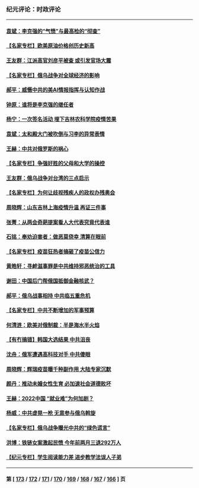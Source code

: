 ### 纪元评论：时政评论
---
#### [袁斌：李克强的“气愤”与最高检的“彻查”](../../pages/nsc1025/n13643564.md) 
#### [【名家专栏】欧美原油价格创历史新高](../../pages/nsc1025/n13643180.md) 
#### [王友群：江派高官刘彦平被查 或引发官场大震](../../pages/nsc1025/n13642130.md) 
#### [【名家专栏】俄乌战争对全球经济的影响](../../pages/nsc1025/n13641373.md) 
#### [郝平：威慑中共的美AI情报指挥与认知作战](../../pages/nsc1025/n13641653.md) 
#### [钟原：谁将是李克强的继任者](../../pages/nsc1025/n13640568.md) 
#### [杨宁：一次签名活动 埋下吉林农科学院疫情苦果](../../pages/nsc1025/n13641197.md) 
#### [袁斌：太和殿大门被吹倒与习李的异常表情](../../pages/nsc1025/n13641017.md) 
#### [王赫：中共对俄罗斯的祸心](../../pages/nsc1025/n13640190.md) 
#### [【名家专栏】争强好胜的父母和大学的操控](../../pages/nsc1025/n13639354.md) 
#### [王友群：俄乌战争对台湾的三点启示](../../pages/nsc1025/n13637716.md) 
#### [【名家专栏】为何让歧视残疾人的政权办残奥会](../../pages/nsc1025/n13639359.md) 
#### [周晓辉：山东吉林上海疫情升温 再证三件事](../../pages/nsc1025/n13639756.md) 
#### [张菁：从两会奇葩提案看人大代表究竟代表谁](../../pages/nsc1025/n13638842.md) 
#### [石铭：奉劝迫害者：做恶莫侥幸 清算在眼前](../../pages/nsc1025/n13638949.md) 
#### [【名家专栏】疫苗狂热者搞砸了疫苗公信力](../../pages/nsc1025/n13636804.md) 
#### [黄皓轩：寻衅滋事罪是中共维持邪恶统治的工具](../../pages/nsc1025/n13637509.md) 
#### [谢田：中国后门帮俄国抵御金融核武？](../../pages/nsc1025/n13637422.md) 
#### [郝平：俄乌战事相持 中共临五重危机](../../pages/nsc1025/n13637254.md) 
#### [【名家专栏】中共不断增加的军事预算](../../pages/nsc1025/n13636797.md) 
#### [何清涟：欧美对俄制裁：半是海水半火焰](../../pages/nsc1025/n13635847.md) 
#### [【有冇搞错】韩国大选结果 中共沮丧](../../pages/nsc1025/n13634855.md) 
#### [沈舟：俄军遭遇高科技对手 中共傻眼](../../pages/nsc1025/n13635530.md) 
#### [周晓辉：辉瑞疫苗曝千种副作用 大陆专家沉默](../../pages/nsc1025/n13636049.md) 
#### [颜丹：推动未婚女性生育 必加速社会道德败坏](../../pages/nsc1025/n13635683.md) 
#### [王赫：2022中国 “就业难”为何加剧？](../../pages/nsc1025/n13634711.md) 
#### [杨威：中共虚晃一枪 无意参与俄乌斡旋](../../pages/nsc1025/n13634507.md) 
#### [【名家专栏】俄乌战争曝光中共的“绿色谎言”](../../pages/nsc1025/n13633651.md) 
#### [洪博：铁链女案激起民愤 今年前两月三退292万人](../../pages/nsc1025/n13631278.md) 
#### [【纪元专栏】学生阅读能力差 进步教学法误人子弟](../../pages/nsc1025/n13632125.md) 

---
#### 第 [ [173](./173.md) / [172](./172.md) / [171](./171.md) / [170](./170.md) / [169](./169.md) / [168](./168.md) / [167](./167.md) / [166](./166.md) ] 页
